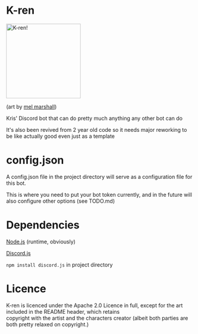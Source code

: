 # K-ren
<img src="https://i.imgur.com/Wkwqeh7.png" alt="K-ren!" width="200"/>

(art by [mel marshall](https://twitter.com/ncb0_))

Kris' Discord bot that can do pretty much anything any other bot can do

It's also been revived from 2 year old code so it needs major reworking to be like actually good even just as a template

# config.json
A config.json file in the project directory will serve as a configuration file for this bot.

This is where you need to put your bot token currently, and in the future will also configure other options (see TODO.md)

# Dependencies
[Node.js](https://www.nodejs.org/) (runtime, obviously)

[Discord.js](https://github.com/hydrabolt/discord.js/) 

`npm install discord.js` in project directory

# Licence
K-ren is licenced under the Apache 2.0 Licence in full, except for the art included in the README header, which retains  
copyright with the artist and the characters creator (albeit both parties are both pretty relaxed on copyright.)
